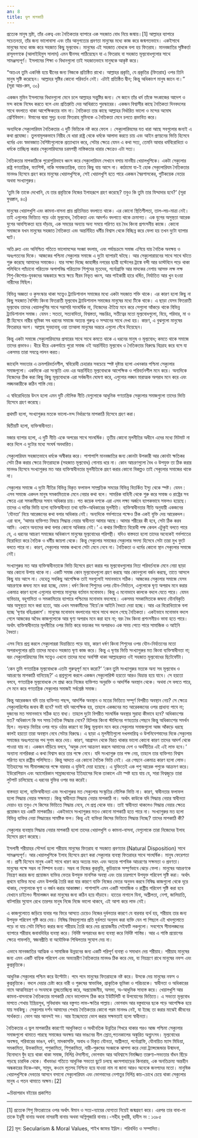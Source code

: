 ```yaml
---
an: 8
title: ভুল মাপকাঠি
---
```


প্রত্যেক মানুষ স্রষ্টা, তাঁর একত্ব এবং নৈতিকতার ব্যাপারে এক সহজাত বোধ নিয়ে জন্মায়।[1] আল্লাহর ব্যাপারে সচেতনতা, তাঁর জন্য ভালোবাসা এবং তাঁর আনুগত্যের প্রবণতা মানুষের মধ্যে কাজ করে জন্মগতভাবে। একইসাথে মানুষের মধ্যে কাজ করে সহজাত কিছু মূল্যবোধ। মানুষের এই সহজাত বোধকে বলা হয় ফিতরাহ। মানবজাতির সৃষ্টিকর্তা রাসূলগণকে (আলাইহিমুস সালাম) এমন দ্বীনসহ পাঠিয়েছেন যা এ ফিতরাহ বা সহজাত মূল্যবোধগুলোর সাথে সামঞ্জস্যপূর্ণ। ইসলামের শিক্ষা ও বিধানগুলো তাই সহজাতভাবে মানুষকে আকৃষ্ট করে। 

“অতএব তুমি একনিষ্ঠ হয়ে দ্বীনের জন্য নিজকে প্রতিষ্ঠিত রাখো। আল্লাহর প্রকৃতি, যে প্রকৃতির (ফিতরাহ) ওপর তিনি মানুষ সৃষ্টি করেছেন। আল্লাহর সৃষ্টির কোনো পরিবর্তন নেই। এটাই প্রতিষ্ঠিত দ্বীন; কিন্তু অধিকাংশ মানুষ জানে না।” (সূরা আর-রুম, ৩০)

একজন মুমিন ইসলামের বিধানগুলো মেনে চলে আল্লাহর সন্তুষ্টির জন্য। সে জানে তাঁর ধর্ম তাঁকে সৎকাজের আদেশ ও মন্দ কাজে নিষেধ করতে বলে এবং প্রতিশ্রুতি দেয় আখিরাতে পুরস্কারের। একজন বিশ্বাসীর কাছে নৈতিকতা দিনবদলের সাথে বদলাতে থাকা আপেক্ষিকতার নাম না। নৈতিকতা তার কাছে আল্লাহর নির্ধারিত ভালো ও মন্দের অমোঘ শ্রেণিবিভাগ। ঈমানের দ্বারা সুদৃঢ় হওয়া ফিতরাহ মুমিনকে এ নৈতিকতা মেনে চলতে প্রভাবিত করে।

অন্যদিকে সেক্যুলারিযম নৈতিকতার এ দুটি ভিত্তিকে নষ্ট করে ফেলে । সেক্যুলারিযমের যত ধারা আছে সবগুলোর জন্যই এ কথা প্রযোজ্য। তুলনামূলকভাবে নিরীহ যে ধারা রাষ্ট্র থেকে ধর্মকে আলাদা করতে চায় এবং আইন প্রণয়নের ভিত্তি হিসেবে ধর্মের এবং স্বভাবজাত বৈশিষ্ট্যগুলোকে প্রত্যাখ্যান করে, সেটার ক্ষেত্রে যেমন এ কথা সত্য, তেমনি আবার ধর্মবিরোধিতা ও ধর্মকে তাচ্ছিল্য করার সেক্যুলারিযমের চরমপন্থী নাস্তিকতার ধারার ক্ষেত্রেও এটা সত্য।

নৈতিকতার মাপকাঠিকে পুরোপুরিভাবে ধ্বংস করে সেক্যুলারিযম সেখানে বসায় মানবীয় খেয়ালখুশিকে। একটা সেক্যুলার রাষ্ট্র গণতান্ত্রিক, ফ্যাশিস্ট, নাকি সমাজতান্ত্রিক, তাতে কিছু যায় আসে না। কাঠামো যা-ই হোক সেক্যুলারিযম নৈতিকতার মানদণ্ড হিসেবে গ্রহণ করে মানুষের খেয়ালখুশিকে, সেই খেয়ালখুশি হতে পারে একজন স্বৈরশাসকের, গুটিকয়েক নেতার অথবা সংখ্যাগুরুর।

‘তুমি কি তাকে দেখোনি, যে তার প্রবৃত্তিকে নিজের ইলাহরূপে গ্রহণ করেছে? তবুও কি তুমি তার যিম্মাদার হবে?’ (সূরা ফুরক্বান, ৪৩)

মানুষের খেয়ালখুশি এবং কামনা-বাসনা প্রায় প্রতিনিয়ত বদলাতে থাকে। এর কোনো স্থিতিশীলতা, তাল-লয়-মাত্রা নেই। তাই এগুলোর ভিত্তিতে গড়ে ওঠা মূল্যবোধ, নৈতিকতা এবং আদর্শও বদলাতে থাকে ক্রমাগত। এক যুগের অসুস্থতা আরেক যুগের আবশ্যিকতা হয়ে দাঁড়ায়, এক সময়ের অন্যায় অন্য সময়ে পরিণত হয় বৈধ কিংবা প্রশংসনীয় কাজে। কোনো সমাজকে যখন মানুষের সহজাত নৈতিকতা এবং অন্তর্নিহিত ধর্মীয় বিশ্বাস থেকে বিচ্ছিন্ন করে ফেলা হয় তখন দুটো ব্যাপার ঘটে।

অতি দ্রুত এবং অনিশ্চিত গতিতে ভালোমন্দের সংজ্ঞা বদলায়, এবং পর্যায়ক্রমে সমাজ এগিয়ে যায় নৈতিক অবক্ষয় ও অধঃপতনের দিকে। আজকের পশ্চিমা সেক্যুলার সমাজে এ দুটো ব্যাপারই ঘটছে। আর সেক্যুলারায়নের সাথে সাথে ঘটতে শুরু করেছে আমাদের সমাজেও। যার সাক্ষ্য দিচ্ছে জাহাঙ্গীর নগরের ছাত্রী হস্টেলের ট্রাঙ্কে বন্দী আর ডাস্টবিনে পড়ে থাকা পলিথিনে প্যাঁচানো পরিত্যক্ত অপাপবিদ্ধ পরিত্যাক্ত শিশুদের মৃতদেহ, পর্নোগ্রাফি আর মাদকের নেশায় আসক্ত লক্ষ লক্ষ শিশু-কিশোর-যুবকদের অন্ধকারে ক্ষয়ে ক্ষয়ে নীরব নিভৃত ধ্বংস, আর পাইকারী হারে ধর্ষিত, নির্যাতিত আর খুন হওয়া নারীদের মিছিল। 

বিভিন্ন অজ্ঞতা ও কুসংস্কার থাকা সত্ত্বেও ট্র্যাডিশানাল সমাজের মধ্যে একটা সহজাত শক্তি থাকে। এর কারণ হলো কিছু না কিছু সহজাত বৈশিষ্ট্য কিংবা ফিতরাতী মূল্যবোধ ট্র্যাডিশানাল সমাজের মানুষের মধ্যে টিকে থাকে। এ ছাড়া যেসব ফিতরাতী মূল্যবোধ তাদের খেয়ালখুশির সাথে সরাসরি সাংঘর্ষিক না, নিজেদের ঐতিহ্য মনে করে সেগুলো আঁকড়ে থাকে বিভিন্ন ট্র্যাডিশানাল সমাজ। যেমন : সততা, সত্যবাদিতা, বিশ্বস্ততা, সচ্চরিত্র, সতীত্বের মতো মূল্যবোধগুলো, বিয়ে, পরিবার, মা ও স্ত্রী হিসেবে নারীর ভূমিকা সব ধরনের সমাজে অত্যন্ত গুরুত্ব ও সম্মানের সাথে দেখা হয়। কারণ, এ বুঝগুলো মানুষের ফিতরাহর অংশ। আল্লাহ সুবহানাহু ওয়া তাআলা মানুষের অন্তরে এগুলো গেঁথে দিয়েছেন।

কিন্তু একটা সমাজে সেক্যুলারিযমের প্রসারের সাথে সাথে কমতে থাকে এ ধরনের মানুষ ও মূল্যবোধ; কমতে থাকে সমাজে তাদের প্রভাবও। ধীরে ধীরে একপর্যায়ে পুরো সমাজ ওই অন্তর্নিহিত মূল্যবোধ ও নৈতিকতার বিরুদ্ধে বিদ্রোহ করে বসে যা একসময় তারা সযত্নে লালন করত।

জাহেলি সভ্যতার এ ক্রমপরিবর্তনশীল, স্ববিরোধী চেহারার সবচেয়ে স্পষ্ট দৃষ্টান্ত হলো এখনকার পশ্চিমা সেক্যুলার সমাজগুলো। একদিকে এরা সংস্কৃতি এবং এর অন্তর্নিহিত মূল্যবোধকে আপেক্ষিক ও পরিবর্তনশীল মনে করে। অন্যদিকে নিজেদের ঠিক করা কিছু কিছু মূল্যবোধকে এরা সর্বজনীন ঘোষণা করে, এগুলোর লঙ্ঘন মারাত্মক অপরাধ মনে করে এবং লঙ্ঘনকারীকে কঠিন শাস্তি দেয়।

এ স্ববিরোধিতার উৎস হলো এমন দুটি মৌলিক নীতি যেগুলোকে আধুনিক গণতান্ত্রিক সেক্যুলার সমাজগুলো তাদের ভিত্তি হিসেবে গ্রহণ করেছে।

প্রথমটি হলো, সংখ্যাগুরুর মতকে ভালো-মন্দ নির্ধারণের মাপকাঠি হিসেবে গ্রহণ করা।

দ্বিতীয়টি হলো, ব্যক্তিস্বাধীনতা।

মজার ব্যাপার হলো, এ দুটি নীতি একে অপরের সাথে সাংঘর্ষিক। তৃতীয় কোনো মূলনীতির অধীনে এদের মধ্যে মিটমাট না করে দিলে এ দুটোর মধ্যে সংঘর্ষ অবধারিত।

সেক্যুলারিযম সহজাতভাবে ধর্মকে অস্বীকার করে। পাশাপাশি মানবজাতির জন্য কোনটা উপকারী আর কোনটা ক্ষতিকর সেটা ঠিক করার ক্ষেত্রে ফিতরাহকে (সহজাত মূল্যবোধ) গোনায় ধরে না। কোন আচরণগুলো বৈধ ও উপযুক্ত তা ঠিক করার মানদণ্ড হিসেবে সংখ্যাগুরুর মত আর ব্যক্তিস্বাধীনতার মূলনীতিকে গ্রহণ করার কোনো বিকল্পও তাই সেক্যুলার সমাজের থাকে না।

সেক্যুলার সমাজে এ দুটো নীতির বিভিন্ন বিকৃত ফলাফল সাম্প্রতিক সময়ের বিভিন্ন বিতর্কিত ইস্যু থেকে স্পষ্ট। যেমন : এসব সমাজে একদল মানুষ সমকামিতাকে মেনে নেয়ার কথা বলে। সামরিক বাহিনী থেকে শুরু করে সমাজ ও রাষ্ট্রের সব ক্ষেত্রে এরা সমকামীদের সমান অধিকার চায়। গত কয়েক দশকে এরা এসব লক্ষ্য অর্জনে ব্যাপকভাবে সফলও হয়েছে। তাদের এ দাবির ভিত্তি হলো ব্যক্তিস্বাধীনতা তথা ব্যক্তি-অধিকারের মূলনীতি। ব্যক্তিস্বাধীনতার নীতি অনুযায়ী একজনের ‘যৌনতা’ নিয়ে আরেজনের কথা বলার অধিকার নেই। অন্যদিকে গর্ভপাতের পক্ষেও ঠিক একই যুক্তি দেয় আরেকদল। এরা বলে, ‘আমার ব্যক্তিগত বিষয়ে সিদ্ধান্ত নেয়ার স্বাধীনতা আমার আছে। আমার শরীরের কী হবে, সেটা ঠিক করব আমি। এখানে অন্যদের কথা বলার কোনো অধিকার নেই।’ এ কথার বিপরীতে বিরোধী পক্ষ কেবল এটুকুই বলতে পারে যে, এ ধরনের আচরণ সমাজের অধিকাংশ মানুষের মূল্যবোধের পরিপন্থী। যদিও বাস্তবতা হলো তাদের অনেকেই গর্ভপাতের বিরোধিতা করে নৈতিক ও ধর্মীয় জায়গা থেকে। কিন্তু সেক্যুলার সমাজের সেক্যুলার সদস্য হিসেবে সেটা তারা মুখ ফুটে বলতে পারে না। কারণ, সেক্যুলার সমাজ কখনো সেটা মেনে নেবে না। নৈতিকতা ও ধর্মের কোনো স্থান সেক্যুলার সমাজে নেই।

সংখ্যাগুরুর মত আর ব্যক্তিস্বাধীনতাকে ভিত্তি হিসেবে গ্রহণ করার পর মূল্যবোধগুলোর নিত্য পরিবর্তনকে মেনে নেয়া ছাড়া আর কোনো উপায় থাকে না। একটি সমাজ কোন মূল্যবোধগুলো গ্রহণ করছে আর কোনগুলো বর্জন করছে, তাতে আসলে কিছু যায় আসে না। যেহেতু সবকিছু আপেক্ষিক তাই সবগুলোই সমানভাবে সঠিক। আজকের সেক্যুলার সমাজে যেসব আচরণকে জঘন্য মনে করা হচ্ছে, যেমন : ধর্ষণ কিংবা শিশুদের ওপর যৌন-নির্যাতন, এগুলোকে ঘৃণ্য অপরাধ মনে করার একমাত্র কারণ হলো এগুলোর ব্যাপারে মানুষের বর্তমান মনোভাব। কিন্তু এ মনোভাবে কালকে বদলে যেতে পারে। যেমন ব্যভিচার, বহুগামিতা ও সমকামিতার ব্যাপারে পশ্চিমের মনোভাব বদলেছে। একসময় সমকামিতাকে জঘন্য যৌনবিকৃতি আর অসুস্থতা মনে করা হতো, আর এখন সমকামীদের ‘বিয়ে’কে আইনি বৈধতা দেয়া হচ্ছে। আর এর বিরোধিতাকে বলা হচ্ছে ‘ঘৃণার বহিঃপ্রকাশ’। মানুষের মনোভাব বদলানোর সাথে সাথে বদলে গেছে নৈতিকতা। একইভাবে মনোভাব বদলে গেলে আজকের অবৈধ কাজগুলোকে আর ঘৃণ্য অপরাধ মনে করা হবে না; বরং বৈধ কিংবা প্রশংসনীয়ও ভাবা হতে পারে। অর্থাৎ ব্যক্তিস্বাধীনতার মূলনীতির ওপর ভিত্তি করে ভয়ংকর সব অপরাধও এক সময় পেতে পারে সামাজিক ও আইনি বৈধতা।

এসব নিয়ে প্রশ্ন করলে সেক্যুলাররা বিভ্রান্তিতে পড়ে যায়, কারণ ধর্ষণ কিংবা শিশুদের ওপর যৌন-নির্যাতনের মতো অপরাধগুলোর প্রতি তাদের মধ্যেও সহজাত ঘৃণা কাজ করে। কিন্তু এ ঘৃণার ভিত্তি সংখ্যাগুরুর মত কিংবা ব্যক্তিস্বাধীনতা না; বরং সেক্যুলারিযমের বিষ সত্ত্বেও এখনো তাদের মধ্যে অবশিষ্ট থাকা আল্লাহপ্রদত্ত ওই সহজাত মূল্যবোধের ছিটেফোঁটা।

‘কেন তুমি গণতান্ত্রিক মূল্যবোধকে এতটা গুরুত্বপূর্ণ মনে করো?’ ‘কেন তুমি সংখ্যাগুরুর মতকে অন্য সব মূল্যবোধ ও আচরণের মাপকাঠি বানিয়েছ?’ এ প্রশ্নগুলো করলে একজন সেক্যুলারিস্ট হয়তো আরও বিভ্রান্ত হয়ে যাবে। সে হয়তো বলবে, গণতান্ত্রিক মূল্যবোধকে সে শ্রদ্ধা করে নিজের ব্যক্তিগত অনুরক্তি ও আদর্শিক অবস্থান থেকে। অথবা সে বলতে পারে, সে মনে করে গণতান্ত্রিক সেক্যুলার সমাজই সর্বশ্রেষ্ঠ সমাজ।

কিন্তু আরেকজন যদি তার ব্যক্তিগত পছন্দ, আদর্শিক অবস্থান ও মতের ভিত্তিতে সম্পূর্ণ বিপরীত অবস্থান নেয়? সে ক্ষেত্রে সেক্যুলারিস্টের জবাব কী হবে? সবই যদি আপেক্ষিক হয়, তাহলে একজনের মত আরেকজনের ওপর প্রাধান্য পাবে না; দুজনের মত সমানভাবে সঠিক হতে বাধ্য। তাহলে দুটো বিপরীত সাংঘর্ষিক অবস্থার সুরাহা কীভাবে হবে? অধিকাংশের মত? অধিকাংশ কি সব সময় নৈতিক সিদ্ধান্ত নেবে? হিটলার কিংবা স্টালিনের গণহত্যার পেছনে কিন্তু অধিকাংশের সমর্থন ছিল। নড়বড়ে ভিত্তির ওপর গড়ে ওঠার কারণে যা কিছু মূল্যবান মনে করে সেক্যুলার সমাজগুলো আজ আঁকড়ে ধরছে কালই হয়তো তারা অবস্থান নেবে সেটার বিরুদ্ধে। এ ছাড়া এ মূলনীতিগুলো দখলদারিত্ব ও উপনিবেশবাদের দিকে সেক্যুলার সমাজের অধঃপতনের পথ সুগম করে দেয়। কারণ, আগ্রাসন থেকে বিরত থাকার ভালো কোনো কারণ তাদের আদর্শ থেকে পাওয়া যায় না। একজন দাঁড়িয়ে বলবে, ‘অমুক দেশ আক্রমণ করলে আমাদের দেশ ও অর্থনীতির এই এই লাভ হবে।’ অন্যান্য নাগরিকরা এ কথা বিশ্বাস করে তার পক্ষে নেবে। যদি সংখ্যাগুরু তার পক্ষ নেয়, তাহলে তার ব্যক্তিগত বিশ্বাস পরিণত হবে রাষ্ট্রীয় পলিসিতে। কিন্তু আদতে এর কোনো নৈতিক ভিত্তি নেই। এর পেছনে একমাত্র কারণ হলো লোভ। ইতিহাসের সব সীমালঙ্ঘনের পক্ষে বারবার এ যুক্তিই দেয়া হয়েছে। এ যুক্তিতেই এক পশু আরেক পশুকে আক্রমণ করে। ইউরোপিয়ান এবং অ্যামেরিকান সাম্রাজ্যবাদের ইতিহাসের দিকে তাকালে এটা স্পষ্ট হয়ে যায় যে, সারা বিশ্বজুড়ে তারা লুটপাট চালিয়েছে এ ধরনের যুক্তির ওপর ভর করেই।

বাস্তবতা হলো, ব্যক্তিস্বাধীনতা এবং সংখ্যাগুরুর মত সেক্যুলার সংস্কৃতির মৌলিক ভিত্তি না। কারণ, স্বাধীনতার ফলাফল হলো সিদ্ধান্ত নেয়ার সক্ষমতা। কিন্তু স্বাধীনতা সিদ্ধান্ত নেয়ার মাপকাঠি না। অর্থাৎ কাউকে যদি সিদ্ধান্ত নেয়ার স্বাধীনতা দেয়াও হয় তবুও সে কিসের ভিত্তিতে সিদ্ধান্ত নেবে, সে প্রশ্ন থেকে যায়। তাই স্বাধীনতা থাকলেও সিদ্ধান্ত নেয়ার ক্ষেত্রে প্রয়োজন হয় একটি মাপকাঠির। একইভাবে সংখ্যাগুরুর মতও কোনো মাপকাঠি হতে পারে না। সংখ্যাগুরুর মত হলো বিভিন্ন ব্যক্তির নেয়া সিদ্ধান্তের সামষ্টিক ফল। কিন্তু এই ব্যক্তিরা কিসের ভিত্তিতে সিদ্ধান্ত নিচ্ছে? তাদের মাপকাঠি কী?

সেক্যুলার ব্যবস্থায় সিদ্ধান্ত নেয়ার মাপকাঠি হলো তাদের খেয়ালখুশি ও কামনা-বাসনা, যেগুলোকে তারা নিজেদের ইলাহ হিসেবে গ্রহণ করেছে।

ইসলামী শরীয়াহর সৌন্দর্য হলো শরীয়াহ মানুষের ফিতরাহ বা সহজাত প্রবণতার (Natural Disposition) সাথে সামঞ্জস্যপূর্ণ। আর খেয়ালখুশিকে ইলাহ হিসেবে গ্রহণ করা সেক্যুলার ব্যবস্থা ফিতরাহর সাথে সাংঘর্ষিক। মানুষ ফেরেশতা না। প্রাণী হিসেবে মানুষ একই সাথে ধারণ করে অত্যন্ত মহৎ এবং অত্যন্ত পাশবিক আচরণের সক্ষমতা ও প্রবণতা। মানুষের পক্ষে সম্ভব না নিষ্পাপ হওয়া। সম্ভব না নিজের কুপ্রবৃত্তি, কুচিন্তাকে সম্পূর্ণভাবে ঝেড়ে ফেলা। মানুষের আচরণকে নিয়ন্ত্রণ করার জন্য প্রয়োজন ব্যক্তির ভেতর উপযুক্ত মানসিক অবস্থা এবং তার চারপাশে উপযুক্ত পরিবেশ সৃষ্টি করা। অর্থাৎ প্রথমে ব্যক্তির মধ্যে এমন উপলব্ধি তৈরি করা যার কারণে ব্যক্তি নিজের ভেতর অনুভব করবে নিষিদ্ধ কাজগুলো থেকে দূরে থাকার, সেগুলোকে ঘৃণা ও বর্জন করার আকাঙ্ক্ষা। পাশাপাশি এমন একটি সামাজিক ও রাষ্ট্রীয় পরিবেশ সৃষ্টি করা হবে যেখানে চাইলেও সীমালঙ্ঘন করা মানুষের জন্য কঠিন হয়ে দাঁড়াবে। হাতের নাগালে যিনা, অশ্লীলতা, নেশা, জালিয়াতি, বাটপারির সুযোগ রেখে তারপর মানুষ নিজে নিজে ভালো থাকবে, এই আশা করে লাভ নেই।

এ কাজগুলোতে জড়িয়ে যাবার পর ফিরে আসতে চেয়েও নিজের দুর্বলতার কারণে যে বারবার ব্যর্থ হয়, শরীয়াহ তার জন্য উপযুক্ত পরিবেশ সৃষ্টি করে দেয়। নিষিদ্ধ বিষয়গুলোর প্রতি দুর্বলতা অনুভব করা ব্যক্তি যেন পা পিছলে এই খাদগুলোতে পড়ে না যায় সেটা নিশ্চিত করার জন্য শরীয়াহ তৈরি করে দেয় প্রয়োজনীয় সেইফটি লকগুলো। সবশেষে সীমালঙ্ঘনের ব্যাপারে শরীয়াহ জবাবদিহির ব্যবস্থা করে। নির্দিষ্ট অপরাধের জন্য ব্যবস্থা করে নির্দিষ্ট শাস্তির। আর এ শাস্তি প্রয়োগের ক্ষেত্রে গাফলতি, স্বজনপ্রীতি বা অযৌক্তিক শিথিলতার সুযোগ দেয় না।

এভাবে মানবজাতির আত্মিক ও সামাজিক উন্নয়নের জন্য একটি পরিপূর্ণ ব্যবস্থা ও সমাধান দেয় শরীয়াহ। শরীয়াহ মানুষের জন্য এমন একটি বাহ্যিক পরিবেশ এবং অভ্যন্তরীণ নৈতিকতার মানদণ্ড ঠিক করে দেয়, যা নিয়ন্ত্রণে রাখে মানুষের নফস এবং কুপ্রবৃত্তিকে।

আধুনিক সেক্যুলার পশ্চিম করে উল্টোটা। পদে পদে মানুষের ফিতরাহকে নষ্ট করে। উসকে দেয় মানুষের নফস ও কুপ্রবৃত্তিকে। বদলে দেয়ার চেষ্টা করে নারী ও পুরুষের স্বাভাবিক, প্রাকৃতিক ভূমিকা ও পরিচয়কে। স্বাধীনতা ও অধিকারের নামে আত্মনিয়ন্ত্রণ ও সংযমকে তুচ্ছতাচ্ছিল্য করে, অপ্রয়োজনীয়, অসভ্য, অ-আধুনিক সাব্যস্ত করে। খেয়ালখুশি আর কামনা-বাসনাকে নৈতিকতার মাপকাঠি মেনে ভালোমন্দ ঠিক করে ইউটিলিটি বা উপযোগের ভিত্তিতে। এ সভ্যতা মূল্যবোধ মাপতে শেখায় ইন্দ্রিয়সুখ, সুবিধাবাদ আর বস্তুগত লাভ-ক্ষতির পাল্লায়। ভোগবাদ আর বস্তুবাদের ছকে পড়ে আপেক্ষিক হয়ে যায় সবকিছু। সেক্যুলার দর্শন আমাদের শেখায় নৈতিকতার কোনো পরম মানদণ্ড নেই, যা ইচ্ছে তা করার মাঝেই জীবনের সার্থকতা। ভোগ আর আনন্দই সব। আর ইচ্ছেমতো ভোগ করার সক্ষমতাই হলো স্বাধীনতা।

নৈতিকতার এ ভুল মাপকাঠির কারণেই আধুনিকতা ও অর্থনৈতিক উন্নতির শিখরে থাকার পরও আজ পশ্চিমা সেক্যুলার সমাজগুলো থামাতে পারছে সমাজের অবক্ষয় আর ভাঙনের নীল স্রোত,পতনকালের অঙ্কুরিত অগ্ন্যুৎসব। মূল্যবোধের অবক্ষয়, পরিবারের ভাঙন, ধর্ষণ, মাদকাসক্তি, অবাধ ও বিকৃত যৌনতা, অশ্লীলতা, পর্নোগ্রাফি, যৌনায়িত ম্যাস মিডিয়া, সমকামিতা, উভকামিতা, পশুকামিতা, শিশুকামিতা, নারী-পুরুষের সংজ্ঞাকে ঝাপসা করে দেয়া ট্র্যান্সজেন্ডার উন্মাদনা, বিনোদনে বুঁদ হয়ে থাকা থাকা সমাজ, নির্লিপ্ত ঔদাসীন্য, ভোগবাদ আর অবিশ্বাসে নিমজ্জিত তারুণ্য–সভ্যতার বাঁধন ছিঁড়ে পড়ছে চারদিক থেকে। বাঁধভাঙা গতিতে আধুনিক সভ্যতা ছুটে চলছে ধ্বংসপাহাড়ের কিনারায়, এক অনতিক্রম্য অন্তহীন অন্ধকারের দিকে–আদ, সামুদ, কওমে লূতসহ নিশ্চিহ্ন হয়ে যাওয়া নাম না জানা আরও অনেকে জনপদের মতো। মানুষিক খেয়ালখুশিকে দেবতার আসনে বসানো সেক্যুলারিযম এবং ভোগবাদের নেশাতুর নির্লিপ্ত কাচ-চোখে চেয়ে থাকা সেক্যুলার মানুষ এ পতন থামাতে অক্ষম।[2]

~চিন্তাপরাধ বইয়ের প্রকাশিত

* * *
[1] প্রত্যেক শিশু ফিতরাতের ওপর অর্থাৎ ঈমান ও সত্য-ন্যায়ের যোগ্যতা নিয়েই জন্মগ্রহণ করে। এরপর তার বাবা-মা তাকে ইহুদী বানায় অথবা নাসরানী বানায় অথবা অগ্নিপূজারি বানায়।-সহীহ বুখারী, হাদীস নং : ১৩৮৫

[2] মূল: Secularism & Moral Values, শাইখ জাফর ইদ্রিস। পরিবর্ধিত ও সম্পাদিত।